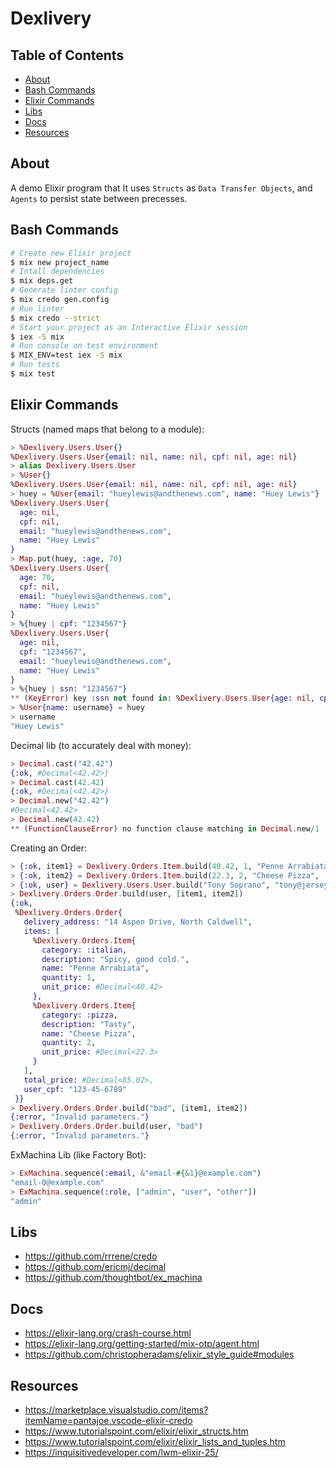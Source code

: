 # Dexlivery

## Table of Contents

- [About](#about)
- [Bash Commands](#bash_commands)
- [Elixir Commands](#elixir_commands)
- [Libs](#libs)
- [Docs](#docs)
- [Resources](#resources)

## About <a name = "about"></a>

A demo Elixir program that
It uses `Structs` as `Data Transfer Objects`, and `Agents` to persist
state between precesses.

## Bash Commands <a name = "bash_commands"></a>

```bash
# Create new Elixir project
$ mix new project_name
# Intall dependencies
$ mix deps.get
# Generate linter config
$ mix credo gen.config
# Run linter
$ mix credo --strict
# Start your project as an Interactive Elixir session
$ iex -S mix
# Run console on test environment
$ MIX_ENV=test iex -S mix
# Run tests
$ mix test
```

## Elixir Commands <a name = "elixir_commands"></a>

Structs (named maps that belong to a module):

```elixir
> %Dexlivery.Users.User{}
%Dexlivery.Users.User{email: nil, name: nil, cpf: nil, age: nil}
> alias Dexlivery.Users.User
> %User{}
%Dexlivery.Users.User{email: nil, name: nil, cpf: nil, age: nil}
> huey = %User{email: "hueylewis@andthenews.com", name: "Huey Lewis"}
%Dexlivery.Users.User{
  age: nil,
  cpf: nil,
  email: "hueylewis@andthenews.com",
  name: "Huey Lewis"
}
> Map.put(huey, :age, 70)
%Dexlivery.Users.User{
  age: 70,
  cpf: nil,
  email: "hueylewis@andthenews.com",
  name: "Huey Lewis"
}
> %{huey | cpf: "1234567"}
%Dexlivery.Users.User{
  age: nil,
  cpf: "1234567",
  email: "hueylewis@andthenews.com",
  name: "Huey Lewis"
}
> %{huey | ssn: "1234567"}
** (KeyError) key :ssn not found in: %Dexlivery.Users.User{age: nil, cpf: nil, email: "hueylewis@andthenews.com", name: "Huey Lewis"}
> %User{name: username} = huey
> username
"Huey Lewis"
```

Decimal lib (to accurately deal with money):

```elixir
> Decimal.cast("42.42")
{:ok, #Decimal<42.42>}
> Decimal.cast(42.42)
{:ok, #Decimal<42.42>}
> Decimal.new("42.42")
#Decimal<42.42>
> Decimal.new(42.42)
** (FunctionClauseError) no function clause matching in Decimal.new/1
```

Creating an Order:

```elixir
> {:ok, item1} = Dexlivery.Orders.Item.build(40.42, 1, "Penne Arrabiata", :italian, "Spicy, good cold.")
> {:ok, item2} = Dexlivery.Orders.Item.build(22.3, 2, "Cheese Pizza", :pizza, "Tasty")
> {:ok, user} = Dexlivery.Users.User.build("Tony Soprano", "tony@jerseyoutfit.org", "14 Aspen Drive, North Caldwell", "123-45-6789", 34)
> Dexlivery.Orders.Order.build(user, [item1, item2])
{:ok,
 %Dexlivery.Orders.Order{
   delivery_address: "14 Aspen Drive, North Caldwell",
   items: [
     %Dexlivery.Orders.Item{
       category: :italian,
       description: "Spicy, good cold.",
       name: "Penne Arrabiata",
       quantity: 1,
       unit_price: #Decimal<40.42>
     },
     %Dexlivery.Orders.Item{
       category: :pizza,
       description: "Tasty",
       name: "Cheese Pizza",
       quantity: 2,
       unit_price: #Decimal<22.3>
     }
   ],
   total_price: #Decimal<85.02>,
   user_cpf: "123-45-6789"
 }}
> Dexlivery.Orders.Order.build("bad", [item1, item2])
{:error, "Invalid parameters."}
> Dexlivery.Orders.Order.build(user, "bad")
{:error, "Invalid parameters."}
```

ExMachina Lib (like Factory Bot):

```elixir
> ExMachina.sequence(:email, &"email-#{&1}@example.com")
"email-0@example.com"
> ExMachina.sequence(:role, ["admin", "user", "other"])
"admin"
```

## Libs <a name = "libs"></a>

- https://github.com/rrrene/credo
- https://github.com/ericmj/decimal
- https://github.com/thoughtbot/ex_machina

## Docs <a name = "docs"></a>

- https://elixir-lang.org/crash-course.html
- https://elixir-lang.org/getting-started/mix-otp/agent.html
- https://github.com/christopheradams/elixir_style_guide#modules

## Resources <a name = "resources"></a>

- https://marketplace.visualstudio.com/items?itemName=pantajoe.vscode-elixir-credo
- https://www.tutorialspoint.com/elixir/elixir_structs.htm
- https://www.tutorialspoint.com/elixir/elixir_lists_and_tuples.htm
- https://inquisitivedeveloper.com/lwm-elixir-25/
